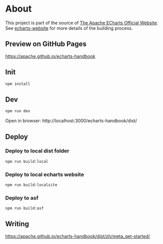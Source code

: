 # About

This project is part of the source of [The Apache ECharts Official Website](https://echarts.apache.org/). See [echarts-website](https://github.com/apache/echarts-website) for more details of the building process.

## Preview on GitHub Pages

https://apache.github.io/echarts-handbook

## Init

```bash
npm install
```

## Dev

```bash
npm run dev
```

Open in browser: http://localhost:3000/echarts-handbook/dist/

## Deploy

### Deploy to local dist folder
```bash
npm run build:local
```

### Deploy to local echarts website
```bash
npm run build:localsite
```

### Deploy to asf
```bash
npm run build:asf
```

## Writing
https://apache.github.io/echarts-handbook/dist/zh/meta_get-started/